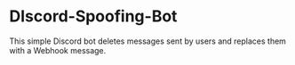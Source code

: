 # DIscord-Spoofing-Bot
This simple Discord bot deletes messages sent by users and replaces them with a Webhook message.
